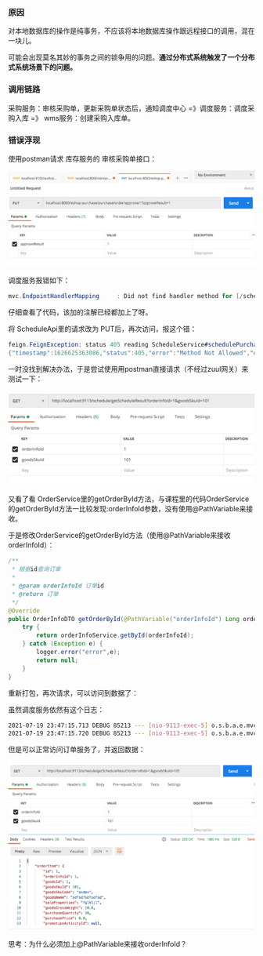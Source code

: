 ### 原因

对本地数据库的操作是纯事务，不应该将本地数据库操作跟远程接口的调用，混在一块儿。

可能会出现莫名其妙的事务之间的锁争用的问题。**通过分布式系统触发了一个分布式系统场景下的问题。**

### 调用链路

采购服务：审核采购单，更新采购单状态后，通知调度中心  =》调度服务：调度采购入库 =》 wms服务：创建采购入库单。

### 错误浮现

使用postman请求 库存服务的 审核采购单接口：

<img src="添加大量日志来定位wms服务调用采购服务超时的问题.assets/image-20210718162428739.png" alt="image-20210718162428739" style="zoom:50%;" />

调度服务报错如下：

```java
mvc.EndpointHandlerMapping     : Did not find handler method for [/schedule/schedulePurchaseInput]
```

仔细查看了代码，该加的注解已经都加上了呀。

将 ScheduleApi里的请求改为 PUT后，再次访问，报这个错：

```java
feign.FeignException: status 405 reading ScheduleService#schedulePurchaseInput(PurchaseOrderDTO); content:
{"timestamp":1626625363086,"status":405,"error":"Method Not Allowed","exception":"org.springframework.web.HttpRequestMethodNotSupportedException","message":"Request method 'POST' not supported","path":"/schedule/schedulePurchaseInput"}
```

一时没找到解决办法，于是尝试使用用postman直接请求（不经过zuul网关）来测试一下：

<img src="添加大量日志来定位wms服务调用采购服务超时的问题.assets/image-20210719234505040.png" alt="image-20210719234505040" style="zoom:50%;" />

又看了看 OrderService里的getOrderById方法，与课程里的代码OrderService的getOrderById方法一比较发现:orderInfoId参数，没有使用@PathVariable来接收。

于是修改OrderService的getOrderById方法（使用@PathVariable来接收orderInfoId）：

```java
/**
 * 根据id查询订单
 *
 * @param orderInfoId 订单id
 * @return 订单
 */
@Override
public OrderInfoDTO getOrderById(@PathVariable("orderInfoId") Long orderInfoId) {
    try {
        return orderInfoService.getById(orderInfoId);
    } catch (Exception e) {
        logger.error("error",e);
        return null;
    }
}
```

重新打包，再次请求，可以访问到数据了：

虽然调度服务依然有这个日志：

```bash
2021-07-19 23:47:15.713 DEBUG 85213 --- [nio-9113-exec-5] o.s.b.a.e.mvc.EndpointHandlerMapping     : Looking up handler method for path /schedule/getScheduleResult
2021-07-19 23:47:15.720 DEBUG 85213 --- [nio-9113-exec-5] o.s.b.a.e.mvc.EndpointHandlerMapping     : Did not find handler method for [/schedule/getScheduleResult]
```

但是可以正常访问订单服务了，并返回数据：

<img src="添加大量日志来定位wms服务调用采购服务超时的问题.assets/image-20210719234651859.png" alt="image-20210719234651859" style="zoom:50%;" />

思考：为什么必须加上@PathVariable来接收orderInfoId？